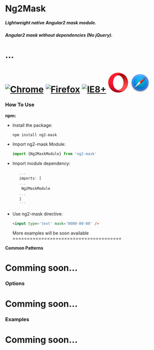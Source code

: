 # Ng2Mask

##### Lightweight native Angular2 mask module.

##### Angular2 mask without dependencies (No jQuery).
...
=======

[![Chrome](https://raw.githubusercontent.com/alrra/browser-logos/master/chrome/chrome_64x64.png)](https://docs.angularjs.org/misc/faq/#what-browsers-does-angular-work-with-) [![Firefox](https://raw.githubusercontent.com/alrra/browser-logos/master/firefox/firefox_64x64.png)](https://docs.angularjs.org/misc/faq/#what-browsers-does-angular-work-with-) [![IE8+](https://raw.githubusercontent.com/alrra/browser-logos/master/internet-explorer/internet-explorer_64x64.png)](https://docs.angularjs.org/guide/ie) [![Opera](https://raw.githubusercontent.com/alrra/browser-logos/master/opera/opera_64x64.png)](https://docs.angularjs.org/misc/faq/#what-browsers-does-angular-work-with-) [![Safari](https://raw.githubusercontent.com/alrra/browser-logos/master/safari/safari_64x64.png)](https://docs.angularjs.org/misc/faq/#what-browsers-does-angular-work-with-)
======

### How To Use

**npm:**
* Install the package:

   ```shell
   npm install ng2-mask
   ```
* Import ng2-mask Module:

   ```javascript
   import {Ng2MaskModule} from 'ng2-mask'
   ```
* Import module dependency:

   ```javascript
      ...
      imports: [
      ...
       Ng2MaskModule
      ...
      ]
      ```
   ```

* Use ng2-mask directive:

   ```html
   <input type='text' mask='0000-00-00' />
   ```
  
  More examples will be soon available
======================================


**Common Patterns**

Comming soon...
=======


### Options

Comming soon...
=======


### Examples

Comming soon...
=======
